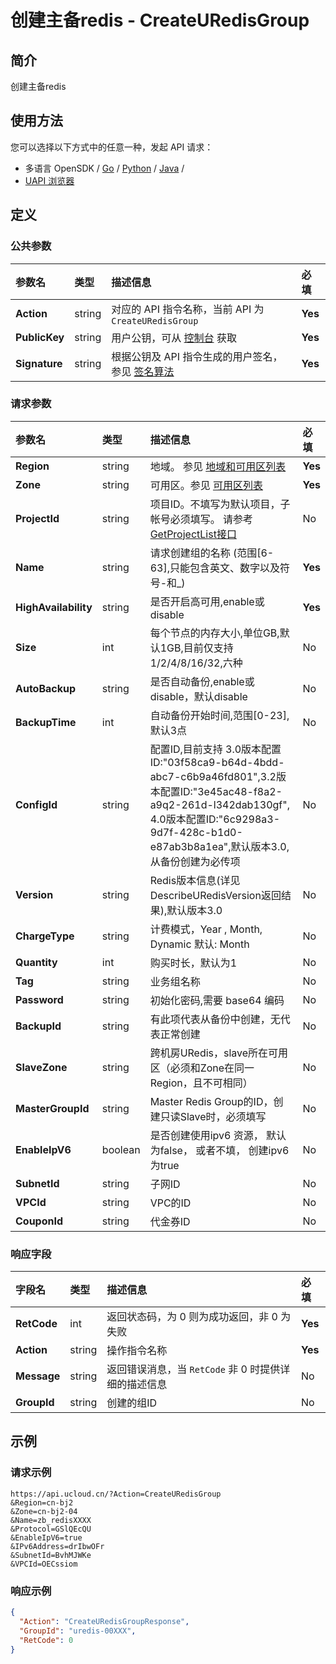 # 创建主备redis - CreateURedisGroup

## 简介

创建主备redis






## 使用方法

您可以选择以下方式中的任意一种，发起 API 请求：
- 多语言 OpenSDK / [Go](https://github.com/ucloud/ucloud-sdk-go) / [Python](https://github.com/ucloud/ucloud-sdk-python3) / [Java](https://github.com/ucloud/ucloud-sdk-java) /
- [UAPI 浏览器](https://console.ucloud.cn/uapi/detail?id=CreateURedisGroup)


## 定义

### 公共参数

| 参数名 | 类型 | 描述信息 | 必填 |
|:---|:---|:---|:---|
| **Action**     | string  | 对应的 API 指令名称，当前 API 为 `CreateURedisGroup`                        | **Yes** |
| **PublicKey**  | string  | 用户公钥，可从 [控制台](https://console.ucloud.cn/uapi/apikey) 获取                                             | **Yes** |
| **Signature**  | string  | 根据公钥及 API 指令生成的用户签名，参见 [签名算法](api/summary/signature.md)  | **Yes** |

### 请求参数

| 参数名 | 类型 | 描述信息 | 必填 |
|:---|:---|:---|:---|
| **Region** | string | 地域。 参见 [地域和可用区列表](api/summary/regionlist) |**Yes**|
| **Zone** | string | 可用区。参见 [可用区列表](api/summary/regionlist) |**Yes**|
| **ProjectId** | string | 项目ID。不填写为默认项目，子帐号必须填写。 请参考[GetProjectList接口](api/summary/get_project_list) |No|
| **Name** | string | 请求创建组的名称 (范围[6-63],只能包含英文、数字以及符号-和_) |**Yes**|
| **HighAvailability** | string | 是否开启高可用,enable或disable |**Yes**|
| **Size** | int | 每个节点的内存大小,单位GB,默认1GB,目前仅支持1/2/4/8/16/32,六种 |No|
| **AutoBackup** | string | 是否自动备份,enable或disable，默认disable |No|
| **BackupTime** | int | 自动备份开始时间,范围[0-23],默认3点 |No|
| **ConfigId** | string | 配置ID,目前支持 3.0版本配置ID:"03f58ca9-b64d-4bdd-abc7-c6b9a46fd801",3.2版本配置ID:"3e45ac48-f8a2-a9q2-261d-l342dab130gf", 4.0版本配置ID:"6c9298a3-9d7f-428c-b1d0-e87ab3b8a1ea",默认版本3.0,从备份创建为必传项 |No|
| **Version** | string | Redis版本信息(详见DescribeURedisVersion返回结果),默认版本3.0 |No|
| **ChargeType** | string | 计费模式，Year , Month, Dynamic 默认: Month |No|
| **Quantity** | int | 购买时长，默认为1 |No|
| **Tag** | string | 业务组名称 |No|
| **Password** | string | 初始化密码,需要 base64 编码 |No|
| **BackupId** | string | 有此项代表从备份中创建，无代表正常创建 |No|
| **SlaveZone** | string | 跨机房URedis，slave所在可用区（必须和Zone在同一Region，且不可相同） |No|
| **MasterGroupId** | string | Master Redis Group的ID，创建只读Slave时，必须填写 |No|
| **EnableIpV6** | boolean | 是否创建使用ipv6 资源， 默认为false， 或者不填， 创建ipv6为true |No|
| **SubnetId** | string | 子网ID |No|
| **VPCId** | string | VPC的ID |No|
| **CouponId** | string | 代金券ID |No|

### 响应字段

| 字段名 | 类型 | 描述信息 | 必填 |
|:---|:---|:---|:---|
| **RetCode** | int | 返回状态码，为 0 则为成功返回，非 0 为失败 |**Yes**|
| **Action** | string | 操作指令名称 |**Yes**|
| **Message** | string | 返回错误消息，当 `RetCode` 非 0 时提供详细的描述信息 |No|
| **GroupId** | string | 创建的组ID |No|




## 示例

### 请求示例
    
```
https://api.ucloud.cn/?Action=CreateURedisGroup
&Region=cn-bj2
&Zone=cn-bj2-04
&Name=zb_redisXXXX
&Protocol=GSlQEcQU
&EnableIpV6=true
&IPv6Address=drIbwOFr
&SubnetId=BvhMJWKe
&VPCId=OECssiom
```

### 响应示例
    
```json
{
  "Action": "CreateURedisGroupResponse",
  "GroupId": "uredis-00XXX",
  "RetCode": 0
}
```





